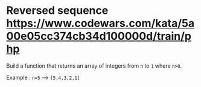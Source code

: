 # Reversed sequence https://www.codewars.com/kata/5a00e05cc374cb34d100000d/train/php

Build a function that returns an array of integers from `n` to `1` where `n>0`.

Example : `n=5` --> `[5,4,3,2,1]`
